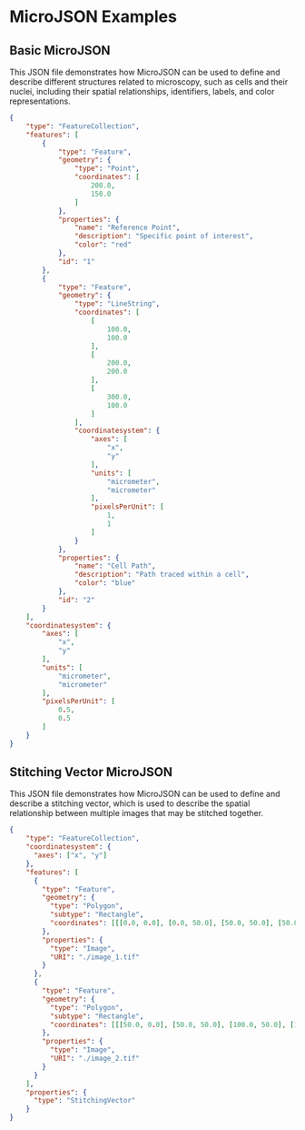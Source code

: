 # MicroJSON Examples
## Basic MicroJSON
This JSON file demonstrates how MicroJSON can be used to define and describe different structures related to microscopy, such as cells and their nuclei, including their spatial relationships, identifiers, labels, and color representations.

```json
{
    "type": "FeatureCollection",
    "features": [
        {
            "type": "Feature",
            "geometry": {
                "type": "Point",
                "coordinates": [
                    200.0,
                    150.0
                ]
            },
            "properties": {
                "name": "Reference Point",
                "description": "Specific point of interest",
                "color": "red"
            },
            "id": "1"
        },
        {
            "type": "Feature",
            "geometry": {
                "type": "LineString",
                "coordinates": [
                    [
                        100.0,
                        100.0
                    ],
                    [
                        200.0,
                        200.0
                    ],
                    [
                        300.0,
                        100.0
                    ]
                ],
                "coordinatesystem": {
                    "axes": [
                        "x",
                        "y"
                    ],
                    "units": [
                        "micrometer",
                        "micrometer"
                    ],
                    "pixelsPerUnit": [
                        1,
                        1
                    ]
                }
            },
            "properties": {
                "name": "Cell Path",
                "description": "Path traced within a cell",
                "color": "blue"
            },
            "id": "2"
        }
    ],
    "coordinatesystem": {
        "axes": [
            "x",
            "y"
        ],
        "units": [
            "micrometer",
            "micrometer"
        ],
        "pixelsPerUnit": [
            0.5,
            0.5
        ]
    }
}

```

## Stitching Vector MicroJSON
This JSON file demonstrates how MicroJSON can be used to define and describe a stitching vector, which is used to describe the spatial relationship between multiple images that may be stitched together.
```json
{
    "type": "FeatureCollection",
    "coordinatesystem": {
      "axes": ["x", "y"]
    },
    "features": [
      {
        "type": "Feature",
        "geometry": {
          "type": "Polygon",
          "subtype": "Rectangle",
          "coordinates": [[[0.0, 0.0], [0.0, 50.0], [50.0, 50.0], [50.0, 0.0], [0.0, 0.0]]]
        },
        "properties": {
          "type": "Image",
          "URI": "./image_1.tif"
        }
      },
      {
        "type": "Feature",
        "geometry": {
          "type": "Polygon",
          "subtype": "Rectangle",
          "coordinates": [[[50.0, 0.0], [50.0, 50.0], [100.0, 50.0], [100.0, 0.0], [50.0, 0.0]]]
        },
        "properties": {
          "type": "Image",
          "URI": "./image_2.tif"
        }
      }
    ],
    "properties": {
      "type": "StitchingVector"
    }
}
  
```
